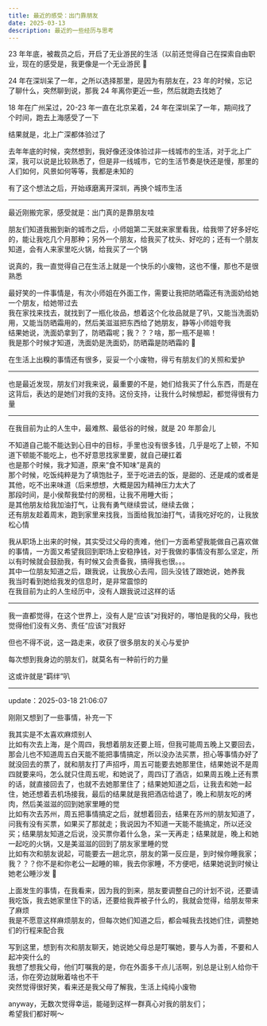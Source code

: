 ```yaml
---
title: 最近的感受：出门靠朋友
date: 2025-03-13
description: 最近的一些经历与思考
---
```


23 年年底，被裁员之后，开启了无业游民的生活（以前还觉得自己在探索自由职业，现在的感受是，我更像是一个无业游民 🤣

24 年在深圳呆了一年，之所以选择那里，是因为有朋友在，23 年的时候，忘记了聊什么，突然聊到说，那我 24 年离你更近一些，然后就跑去找她了

18 年在广州呆过，20-23 年一直在北京呆着，24 年在深圳呆了一年，期间找了个时间，跑去上海感受了一下

结果就是，北上广深都体验过了

去年年底的时候，突然想到，我好像还没体验过非一线城市的生活，对于北上广深，我可以说是比较熟悉了，但是非一线城市，它的生活节奏是快还是慢，那里的人们如何，风景如何等等，我都是未知的

有了这个想法之后，开始琢磨离开深圳，再换个城市生活

---

最近刚搬完家，感受就是：出门真的是靠朋友哇

朋友们知道我搬到新的城市之后，小师姐第二天就来家里看我，给我带了好多好吃的，能让我吃几个月那种；另外一个朋友，给我买了枕头、好吃的；还有一个朋友知道，会有人来家里吃火锅，给我买了一个锅

说真的，我一直觉得自己在生活上就是一个快乐的小废物，这也不懂，那也不是很熟悉

最好笑的一件事情是，有次小师姐在外面工作，需要让我把防晒霜还有洗面奶给她一个朋友，给她带过去   
我在家找来找去，就找到了一瓶化妆品，想着这个化妆品就是了叭，又能当洗面奶用，又能当防晒霜用的，然后美滋滋把东西给了她朋友，静等小师姐夸我   
结果她说，洗面奶拿到了，防晒霜呢；我？？？啥，那一瓶不是嘛！   
我是那个时候才知道，洗面奶是洗面奶，防晒霜是防晒霜的 🤣

在生活上出糗的事情还有很多，妥妥一个小废物，得亏有朋友们的关照和爱护

---

也是最近发现，朋友们对我来说，最重要的不是，她们给我买了什么东西，而是在这背后，表达的是她们对我的支持。这份支持，让我什么时候想起，都觉得很有力量

---

在我目前为止的人生中，最难熬、最低谷的时候，就是 20 年那会儿

不知道自己能不能达到心目中的目标，手里也没有很多钱，几乎是吃了上顿，不知道下顿能不能吃上，也不好意思找家里要，就自己硬扛着   
也是那个时候，我才知道，原来“食不知味”是真的   
那个时候，吃饭纯粹是为了填饱肚子，至于吃进去的饭，是甜的、还是咸的或者是其他，吃不出来味道（后来想想，大概是因为精神压力太大了   
那段时间，是小侯帮我垫付的房租，让我不用睡大街；   
是其他朋友给我加油打气，让我有勇气继续尝试，继续去做；   
还有朋友趁着周末，跑到家里来找我，当面给我加油打气，请我吃好吃的，让我放松心情

我从职场上出来的时候，其实受过父母的责难，他们一方面希望我能做自己喜欢做的事情，一方面又希望我回到职场上安稳挣钱，对于我做的事情没有那么坚定，所以有时候就会鼓励我，有时候又会责备我，搞得我也很。。。   
其中一位朋友知道之后，跟我说，让我放心去闯，回头没钱了跟她说，她养我   
我当时看到她给我发的信息时，是非常震惊的   
在我目前为止的人生经历中，没有人跟我说过这样的话

---

我一直都觉得，在这个世界上，没有人是“应该”对我好的，哪怕是我的父母，我也觉得他们没有义务、责任“应该”对我好

但也不得不说，这一路走来，收获了很多朋友的关心与爱护

每次想到我身边的朋友们，就莫名有一种前行的力量

这或许就是“羁绊”叭

---

update：2025-03-18 21:06:07

刚刚又想到了一些事情，补充一下

我其实是不太喜欢麻烦别人   
比如有次去上海，是个周四，我想着朋友还要上班，但我可能周五晚上又要回去，那会儿也不知道周五白天能不能把事情搞定，所以没办法买票，担心等事情办好了就没回去的票了，就和朋友打了声招呼，周五可能要去她那里住，结果她说不是周四就要来吗，怎么就只住周五呢，和她说了，周四订了酒店，如果周五晚上还有票的话，就直接回去了，也就不去她那里住了；结果她知道之后，让我去和她一起住，她还想着去机场接我，最后的结果就是我把酒店给退了，晚上和朋友吃的烤肉，然后美滋滋的回到她家里睡的觉   
比如有次去苏州，周五把事情搞定之后，就想着回去，结果在苏州的朋友知道了，问我有没有买票，如果买了那就走；我说因为不知道一天能不能搞定，所以还没买；结果朋友知道之后说，没买票你着什么急，呆一天再走；结果就是，晚上和她一起吃的火锅，又是美滋滋的回到了朋友家里睡的觉   
比如有次和朋友说起，可能要去一趟北京，朋友的第一反应是，到时候你睡我家；我？？？你不是和你老公一起睡的嘛，我去你家睡，不方便吧，结果她说到时候让她老公睡沙发 🤣

上面发生的事情，在我看来，因为我的到来，朋友要调整自己的计划不说，还要请我吃饭，我去她家里住下的话，还要给我弄被子什么的，我就会觉得，给朋友带来了麻烦   
我是不愿意这样麻烦朋友的，但每次她们知道之后，都会喊我去找她们住，调整她们的行程来配合我

写到这里，想到有次和朋友聊天，她说她父母总是叮嘱她，要与人为善，不要和人起冲突什么的   
我想了想我父母，他们叮嘱我的是，你在外面多干点儿活啊，别总是让别人给你干活，你在旁边就瞅着啥也不干   
突然觉得很好笑，看来还是我父母了解我，生活上纯纯小废物

anyway，无数次觉得幸运，能碰到这样一群真心对我的朋友们；   
希望我们都好啊～
